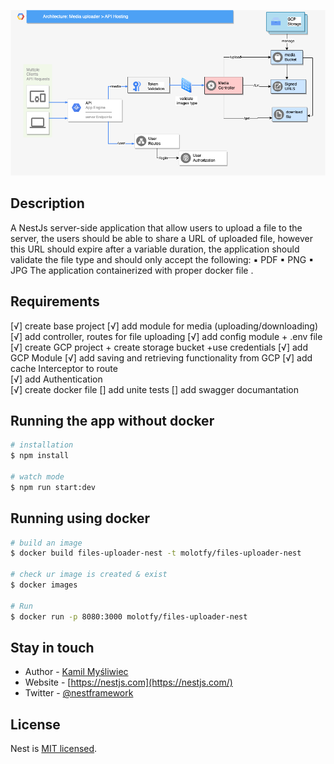 <p align="center">
  <a href="http://nestjs.com/" target="blank"><img src="https://github.com/mohamedlotfe/files-uploader-nestjs/blob/main/public/service-diagram.drawio.png"  alt="Nest Logo" /></a>
</p>



## Description

A NestJs server-side application that allow users to upload a file to the server, the users should be able to share a URL of uploaded file, however this URL should expire after a variable duration, the application should validate the file type and should only accept the following: ▪ PDF ▪ PNG ▪ JPG
The application containerized with proper docker file .

## Requirements
[√] create base project
[√] add module for media (uploading/downloading) 
[√] add controller, routes for file uploading 
[√] add config module + .env file
[√] create GCP project + create storage bucket +use credentials
[√] add GCP Module 
[√] add saving and retrieving functionality from GCP
[√] add cache Interceptor to route  
[√] add Authentication  
[√] create docker file
[] add unite tests
[] add swagger documantation  
## Running the app without docker

```bash
# installation 
$ npm install

# watch mode
$ npm run start:dev
```

## Running using docker

```bash
# build an image
$ docker build files-uploader-nest -t molotfy/files-uploader-nest

# check ur image is created & exist
$ docker images

# Run 
$ docker run -p 8080:3000 molotfy/files-uploader-nest
```


## Stay in touch

- Author - [Kamil Myśliwiec](https://kamilmysliwiec.com)
- Website - [https://nestjs.com](https://nestjs.com/)
- Twitter - [@nestframework](https://twitter.com/nestframework)

## License

Nest is [MIT licensed](LICENSE).
